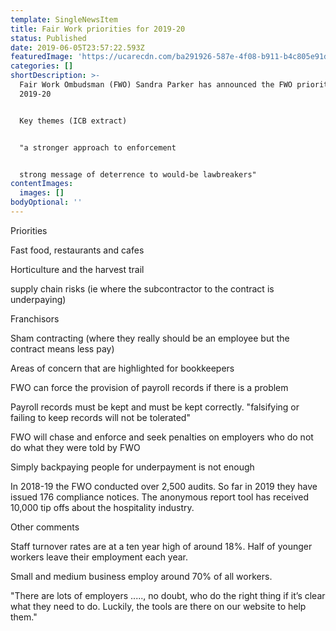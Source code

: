 ```yaml
---
template: SingleNewsItem
title: Fair Work priorities for 2019-20
status: Published
date: 2019-06-05T23:57:22.593Z
featuredImage: 'https://ucarecdn.com/ba291926-587e-4f08-b911-b4c805e91d45/'
categories: []
shortDescription: >-
  Fair Work Ombudsman (FWO) Sandra Parker has announced the FWO priorities for
  2019-20


  Key themes (ICB extract)


  "a stronger approach to enforcement


  strong message of deterrence to would-be lawbreakers"
contentImages:
  images: []
bodyOptional: ''
---
```

Priorities



Fast food, restaurants and cafes

Horticulture and the harvest trail

supply chain risks (ie where the subcontractor to the contract is underpaying)

Franchisors

Sham contracting (where they really should be an employee but the contract means less pay)

Areas of concern that are highlighted for bookkeepers



FWO can force the provision of payroll records if there is a problem

Payroll records must be kept and must be kept correctly. "falsifying or failing to keep records will not be tolerated"

FWO will chase and enforce and seek penalties on employers who do not do what they were told by FWO

Simply backpaying people for underpayment is not enough

In 2018-19 the FWO conducted over 2,500 audits.  So far in 2019 they have issued 176 compliance notices.  The anonymous report tool has received 10,000 tip offs about the hospitality industry.



Other comments



Staff turnover rates are at a ten year high of around 18%.  Half of younger workers leave their employment each year.



Small and medium business employ around 70% of all workers.



"There are lots of employers ....., no doubt, who do the right thing if it’s clear what they need to do. Luckily, the tools are there on our website to help them."
